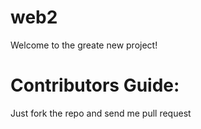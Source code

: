 web2
=====


Welcome to the greate new project!

Contributors Guide:
===================

Just fork the repo and send me pull request
